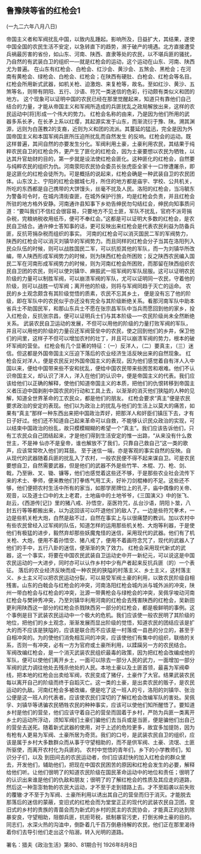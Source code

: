 ## 鲁豫陕等省的红枪会1

(一九二六年八月八日)

帝国主义者和军阀扰乱中国，以致内乱踵起。影响所及，日益扩大，其结果，遂使中国全国的农民生活不安定，以急转直下的趋势，濒于破产的境遇。北方直接遭受兵祸最厉害的省份，如山东、河南、陕西、直隶等处的农民，以不堪兵匪的骚扰，乃自然的有武装白卫的组织一—就是红枪会的运动，这个运动在山东、河南、陕西尤为普遍。
在山东有红枪会、白枪会、红沙会、黄沙会、五煞会、黑枪会；在河南有黄枪会、绿枪会、白枪会、红枪会；在陕西有硬肚、白枪会、红枪会等名目。红枪会所用新式武器，如机关枪、迫激炮、来复枪等，故名。至如红沙、黄沙、五煞等名，则带有阴阳、五行、沙语、符咒一类迷信的色彩，行动颇有类似义和团的地方。
这个现象可以证明中国的农民已经在那里觉醒起来，知道只有靠他们自己结合的力量，才能从帝国主义和军阀所造成的兵匪扰乱之政局解放出来，这样的农民运动中[将]形成一个伟大的势力。
红枪会名称的由来，乃是因为他们所用的武器多系长矛，在长矛上系以红缨，其起源实发于山东，而渐流衍于豫、陕。溯其渊源，远则为白莲教2的支裔，近则为义和团的流派。其蔓延的猛迅，完全是因为外国帝国主义和本国军阀兵匪所压迫所扰乱而自然发生
的反响。红枪会的运动。既这样普遍，其间自然的亦要发生分化。军阀利用土豪，土豪利用农民，其结果于纯粹农民自卫的红枪会外，更产生了匪化的红枪会，因为土豪要想以农民为牺牲，以达其升官劫财的目的，第一步就是设法使红枪会匪化。这种匪化的红枪会，自然要与纯粹农民的组织为仇。河南荥阳农民协会委员长张虎臣全家十一口惨遭屠杀，即是这匪化的红枪会徒所为。可是概括的说起来，红枪会确是一种武装自卫的农民团体。山东汶上、宁阳的红枪会据城七月，所住的地方都是庙宇、学校、公共机关，所吃的东西都是自己携带的大饼馒头，丝毫不扰及人民。洛阳的红枪会，当冯毓东为警备司令时，在城内清街查匪，在城外保护行旅，均是红枪会负责，并且红枪会所驻的地方格外安静。河南通许县知事下乡劝告绅民勿勾结红会，绅民向知事质问道：“要叫我们不信红会很容易，只要地方不见土匪，军队不扰乱，官府不派苛捐杂税，完粮纳税收用纸币，便可不奉红会。”这都是可以证明大多数的红枪会，是农民自卫结合。通许绅士答知事的话，更可反映出来红枪会是代表农民利益为防备兵匪，反抗苛捐杂税而组织的事实。
河南的红枪会可以消灭国民二军的军阀势力，陕西的红枪会可以消灭刘镇华的军阀势力。而且同样的红枪会分子当其在洛阳列入民众队伍的时候，则可以战胜国民二军，可以抗拒其他的军队，而一为刘镇华所改编，带人陕西形成军阀势力的时候，则为陕西红枪会所困败；反之陕西农民编入国民二军在河南形成军阀势力的时候，则为河南红枪会所困败，而那留在陕西组织农民自卫团的农民，则可以使刘镇华、麻振武一班军阀的军队屈服。这可以证明农民阶级的力量可以制胜军阀，可以崩溃军阀的军队，尤可以证明同一农民，守着他的阶级，则可以战胜一切军阀；离开他的阶级，则将与军阀同趋于灭亡的运命。
农民的乡土观念颇含有其阶级觉悟的质素，农民不忘其乡土，
便是没有忘了他的阶级，即在军队中的农民似乎亦还没有完全与其阶级断绝关系。看那河南军队中助本省兵士不助国民军，和那山东兵士不愿在张宗昌军队中当兵而愿回到他的家乡，投入红枪会，反抗张宗昌，便可以证明兵士们与其本阶级—一农民阶级尚未全然断绝关系。
武装农民自卫运动的发展，不但可以用他的阶级的力量打败军阀的军队，并且可以用他的阶级的力量召还军阀营垒中的农民，使之回到他们的乡井，保卫他们的间里，这样子不但可以增加农村的壮丁，并且可以崩溃军阀的势力，根本的破坏军阀的营垒。
红枪会有几个显著的特征：（一）反洋人，（二）要真主，（三）迷信。但这都是外国帝国主义压迫下落后的农业经济生活反映出来的自然现象。
红枪会反对洋人，便是农民反对外国帝国主义的表现，因为他们感觉着自有洋人入中国以来，便给中国带来些不安和扰乱，便给中国农民带来些困苦和艰难。他们不认识帝国主义，却认识了洋人，洋入在他们的认识中，便是帝国主义的代表。我们应该给他们以正确的解释，使他们知道帝国主义的本质，把他们的仇恨转移到帝国主义者压迫中国剥削中国农民的行动和工具上去，以渐渐的消灭他们狭隘的人种的见解，知道全世界革命的工农民众，都是他们的朋友。
红枪会要求“真主”便是农民要求政治的安定的表现。他们以为政治上的扰乱与他们的生活上以莫大的痛苦，如果有“真主”那样一种东西出来把中国政治弄好，把那洋人和奸臣们镇压下去，才有日子好过。他们还不知道自己起来革命可以自救，不能够认识民众政治的实现，可以结束中国政治的纷乱，故只模模糊糊的希望一个“真主”。我们应该告诉他们，只有工农民众自己团结起来，才是他们得到生活安定的惟一出路，“从来没有什么救世主，不是神
仙亦不是皇帝，谁也解放不了我们，只靠自己救自己”这一类的歌声，应该常常吹入他们的耳鼓。
至于迷信一端，亦是客观的事实自然的反映。自从现代的武器随着兵匪的扰乱入了农村，一般农民便不得不起来谋自卫。可是农民要想自卫，自然需要武器，但是他们的武器不外是些竹竿、木棍、刀、枪、剑、戟，乃至锹、叉、锄、镰等，他们也感觉着这些还不够，于是那些农业社会流传下来的术士、拳师，便来教他们打拳练气用工夫，好补刀剑棍棒的不足。这些还不够，他们便把农村生活中所有的家当，如那学房牌位上的孔子，庙中偶像的关帝、观音，以及道士口中的太上老君，土地庙中的土地爷爷，《三国演义》中的张飞、赵云，《西游传[记]》里的猪八戒、孙悟空，巫医符咒，乩台沙语，阴阳卜筮，八封五行等等都搬出来，以为这回该可以吓退他们的敌人了。一边是些符咒拳术，一边是些机关枪大炮，白然是敌不过，自然在事实上与以很痛楚的教训。加以农村中有些农民曾经入过军阀的队伍，知道怎样的运用那些机关枪、大炮等利器，于是使他们有极猛的进步，毅然弃却那些妖魔鬼怪的迷信，采用现代的武器。他们有了机关枪、大炮，便用不着孙悟空、猪八戒了，便用不着画符念咒了，现代的武器人了他们的手中，五行八卦的迷信，便渐渐的失了效力。
红枪会采用现代新式的武器，这一个事实，将要在中国农民武装自卫运动史中开一新纪元，可以说这是中国农民运动的一大进步，同时亦可以认作乡村中少有产者起来反抗兵匪（的）一个表征。
落后的农业经济反映而成一种农民的狭隘的村落主义、乡土主义，这村落主义、乡土主义可以把农民运动分裂，可以易受军阀土豪的利用，以致农民阶级自相残害。山东的白戟会与红枪会的冲突，河南洛阳红枪会城内派与城外派的冲突，陕州一带白枪会与红枪会的冲突，沘源一带黄枪会与绿枪会的冲突，吴佩孚唆动河南
红枪会与樊钟秀冲突，乃至刘镇华利用河南的红枪会去残害陕西的红枪会，吴新田更利用陕西这一部分的红枪会杀戮陕西另一部分的红枪会，都是极鲜明的事例。这个事例是目下武装农民运动中一个极大的危机。我们应该使一般农民明了其阶级的地位，把他们的乡土观念，渐渐发展而显出阶级的觉悟，知道农民的团结应该是扩大的而不应该是狭隘的，应该是联合而不应该是一村落或一县邑的分立的，甚至于自相冲突的。为的使他们消免相互间的冲突，应该使他们有集中的组织，联络的关系，否则一有冲突，必有一方为官府或土豪所利用，以蹂躏另一方的农民结合。
军阀改编红枪会，是一个消灭武装农民组织最毒的政策，因为把红枪会改编成他的军队，便可以使他们离开乡土，一面可以除去一部分人民的武力，一面增加一部分军阀的武力调往他处去残杀他处的人民。本地土豪以及土匪首领，最喜为军阀牵线，把本地的红枪会出卖给军阀，农民变成了猪仔，土豪作了大官。结果武装农民每以离开自己的阶级而终于自蹈灭亡。这一类的土豪，是出卖农民的贩子，是农民运动的仇敌。河南红枪会多被改编，便是吃了这一班人的亏，洛阳的刘镇华、张治公便是这一班人的代表者。应该使农民们深切的了解红枪会改编军队的害处。吴佩孚、刘镇华等诱骗农民牺牲农民的种种事实，应该可以使他们知所醒悟了。要知道乡村是他们的营垒，他们应该守着自己的营垒而固着于乡村，严防为兵匪一类离开乡土的运动所浮动，须知军阀们土豪们骗他们去当兵或是当匪，便是骗他们出自己的营垒去送死。随着新式武器的使用，对于上述的危险更多，故宜多加提防，因为有枪有人更易为军阀、土豪所居为奇货。我们的口号，是武装农民自卫的组织，应该是属于乡村大多数群众而从事于守望相助的，而不是供军阀、土豪、流氓、土匪所驱使，而离开农村化为兵匪的。
农村中觉悟的青年们，乡下的小学教师们，知识分子们，以及
到田间去的农民运动者，你们应该赶快的加入红枪会的群众里去，开发他们，辅助他们，把现在中国农民困苦的原因和红枪会发生的必要，解释给他们听。让他们很明了的知道农民阶级在国民革命运动中的地位和责任；很明了的认识出来谁是他们的仇敌和朋友；很明了的了解红枪会的性质及其应走的道路，然后这一种澎澎勃勃的农民大运动，才不至于走到错路上去。才不至蹈袭以前失败的覆辙·才不至于为军阀、土豪所利用以诱出其自己的营垒而归于消灭。才能脱去那落后的迷信的蒙蔽，变旧式的红枪会而为堂堂正正的现代的武装农民自卫团，变旧式的乡村的贵族的青苗会而为新式的乡村的民主的农民协会，才能真正的达到除暴安良，守望相助，阻御兵匪，抗拒苛税，抵制暴官污吏，打倒劣绅土豪的目的。同志们，水深火热的沟洫中，倒卧着几千百万倒悬待解的农民，他们正在那里渴待着你们去导引他们走出这个陷溺，转入光明的道路。

署名：猎夫《政治生活》第80、81期合刊
1926年8月8日

